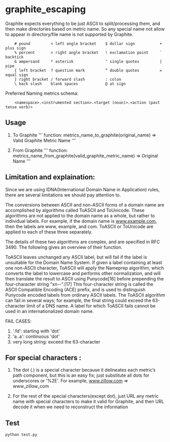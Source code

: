 # graphite_escaping

Graphite expects everything to be just ASCII to split/processing them, and then make directories based on metric name.
So any special name not allow to appear in directory/file name is not supported by Graphite.

		# pound			< left angle bracket	$ dollar sign			+ plus sign
		% percent		> right angle bracket	! exclamation point		` backtick
		& ampersand		* asterisk				‘ single quotes			| pipe
		{ left bracket	? question mark			“ double quotes			= equal sign
		} right bracket	/ forward slash			: colon	 
		\ back slash	blank spaces			@ at sign


Preferred Naming metrics schema:
```
	<namespace>.<instrumented section>.<target (noun)>.<action (past tense verb)>
```

## Usage

1. To Graphite 
'''
	function: metrics_name_to_graphite(original_name) => Valid Graphite Metric Name
'''

2. From Graphite
'''
	function: metrics_name_from_graphite(valid_graphite_metric_name) => Original Name
'''


## Limitation and explaination:

Since we are using IDNA(International Domain Name in Application) rules, there are several limitations we should pay attention to.

The conversions between ASCII and non-ASCII forms of a domain name are accomplished by algorithms called ToASCII and ToUnicode. 
These algorithms are not applied to the domain name as a whole, but rather to individual labels. For example, 
if the domain name is www.example.com, then the labels are www, example, and com. ToASCII or ToUnicode are applied 
to each of these three separately.

The details of these two algorithms are complex, and are specified in RFC 3490. The following gives an overview of their function.

ToASCII leaves unchanged any ASCII label, but will fail if the label is unsuitable for the Domain Name System. 
If given a label containing at least one non-ASCII character, ToASCII will apply the Nameprep algorithm, which converts the 
label to lowercase and performs other normalization, and will then translate the result to ASCII using Punycode[16] before 
prepending the four-character string "xn--".[17] This four-character string is called the ASCII Compatible Encoding (ACE) prefix, 
and is used to distinguish Punycode encoded labels from ordinary ASCII labels. The ToASCII algorithm can fail in several ways; 
for example, the final string could exceed the 63-character limit of a DNS name. A label for which ToASCII fails cannot be used 
in an internationalized domain name.

FAIL CASES:

1. '.fd': starting with 'dot' 
2. 'a..a': continuous 'dot'
3. very long string: exceed the 63-character



## For special characters :

1. 	The dot (.) is a special character because it delineates each metric’s path component, 
	but this is an easy fix; just substitute all dots for underscores or '%2E'. 
	For example, www.zillow.com => www_zillow_com

2.  For the rest of the special characters(except dot), just URL any metric name with 
	special characters to make it valid for Graphite, and then URL decode it when we need to
	reconstruct the information


## Test

```
python test.py
```


